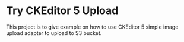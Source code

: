 # Try CKEditor 5 Upload

This project is to give example on how to use CKEditor 5 simple image upload adapter to upload to S3 bucket.